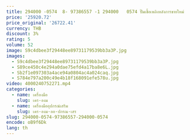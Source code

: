 ```yaml
---
title: 294000 -0574  8- 97386557 -1 294000   0574 ปั๊มเชื้อเพลิงหลังการขายใหม่
price: '25920.72'
price_original: '26722.41'
currency: THB
discount: 3%
rating: 5
volume: 52
image: S9c4dbee3f29448ee89731179539bb3a3P.jpg
images:
  - S9c4dbee3f29448ee89731179539bb3a3P.jpg
  - S89ce450c4e294a0dae75efd4a17ba8e6L.jpg
  - Sb2f1e097303a4ace94a0804ac4a024caq.jpg
  - S784e797a200c49e4b18f168091efe578u.jpg
video: 4000240752271.mp4
categories:
  - name: เครื่องมือ
    slug: เคร-องม
  - name: เครื่องมืออุปกรณ์เสริม
    slug: เคร-องม-ออ-ปกรณ-เสร
slug: 294000-0574-97386557-294000-0574
encode: oB9f6Dk
lang: th
---
```

  